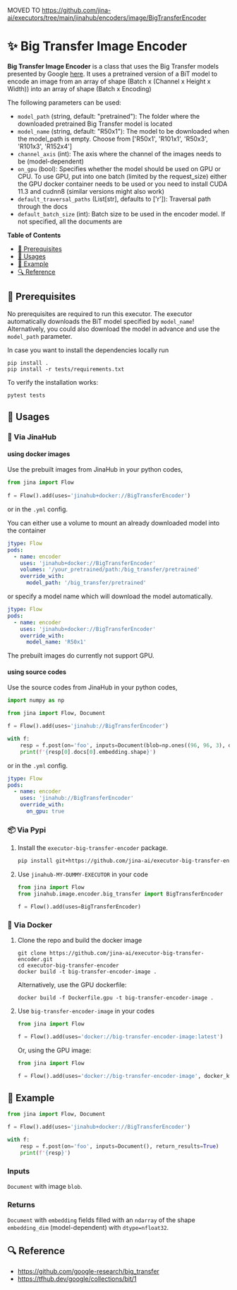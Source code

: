 MOVED TO https://github.com/jina-ai/executors/tree/main/jinahub/encoders/image/BigTransferEncoder

# ✨ Big Transfer Image Encoder

**Big Transfer Image Encoder** is a class that uses the Big Transfer models presented by Google [here]((https://github.com/google-research/big_transfer)).
It uses a pretrained version of a BiT model to encode an image from an array of shape 
(Batch x (Channel x Height x Width)) into an array of shape (Batch x Encoding) 

The following parameters can be used:

- `model_path` (string, default: "pretrained"): The folder where the downloaded pretrained Big Transfer model is located
- `model_name` (string, default: "R50x1"): The model to be downloaded when the model_path is empty. Choose from ['R50x1', 'R101x1', 'R50x3', 'R101x3', 'R152x4']
- `channel_axis` (int): The axis where the channel of the images needs to be (model-dependent)
- `on_gpu` (bool): Specifies whether the model should be used on GPU or CPU. To use GPU,
  put into one batch (limited by the request_size)
  either the GPU docker container needs to be used or you need to install CUDA 11.3 and cudnn8 (similar versions might also work)
- `default_traversal_paths` (List[str], defaults to ['r']): Traversal path through the docs
- `default_batch_size` (int): Batch size to be used in the encoder model. If not specified, all the documents are
 

<!-- START doctoc generated TOC please keep comment here to allow auto update -->
<!-- DON'T EDIT THIS SECTION, INSTEAD RE-RUN doctoc TO UPDATE -->
**Table of Contents**

- [🌱 Prerequisites](#-prerequisites)
- [🚀 Usages](#-usages)
- [🎉️ Example](#%EF%B8%8F-example)
- [🔍️ Reference](#%EF%B8%8F-reference)

<!-- END doctoc generated TOC please keep comment here to allow auto update -->

## 🌱 Prerequisites

No prerequisites are required to run this executor. The executor automatically
downloads the BiT model specified by `model_name`! Alternatively, you could also 
download the model in advance and use the `model_path` parameter.

In case you want to install the dependencies locally run 
```
pip install . 
pip install -r tests/requirements.txt
```
To verify the installation works:
```
pytest tests
```

## 🚀 Usages

### 🚚 Via JinaHub

#### using docker images
Use the prebuilt images from JinaHub in your python codes, 

```python
from jina import Flow
	
f = Flow().add(uses='jinahub+docker://BigTransferEncoder')
```

or in the `.yml` config.

You can either use a volume to mount an already downloaded model into the container
```yaml
jtype: Flow
pods:
  - name: encoder
    uses: 'jinahub+docker://BigTransferEncoder'
    volumes: '/your_pretrained/path:/big_transfer/pretrained'
    override_with: 
      model_path: '/big_transfer/pretrained'
```

or specify a model name which will download the model automatically.

```yaml
jtype: Flow
pods:
  - name: encoder
    uses: 'jinahub+docker://BigTransferEncoder'
    override_with: 
      model_name: 'R50x1'
```


The prebuilt images do currently not support GPU.  

#### using source codes
Use the source codes from JinaHub in your python codes,

```python
import numpy as np

from jina import Flow, Document

f = Flow().add(uses='jinahub://BigTransferEncoder')

with f:
    resp = f.post(on='foo', inputs=Document(blob=np.ones((96, 96, 3), dtype=np.float32)), return_results=True)
    print(f'{resp[0].docs[0].embedding.shape}')
```

or in the `.yml` config.

```yaml
jtype: Flow
pods:
  - name: encoder
    uses: 'jinahub://BigTransferEncoder'
    override_with:
      on_gpu: true
```


### 📦️ Via Pypi

1. Install the `executor-big-transfer-encoder` package.

	```bash
	pip install git+https://github.com/jina-ai/executor-big-transfer-encoder.git
	```

1. Use `jinahub-MY-DUMMY-EXECUTOR` in your code

	```python
	from jina import Flow
	from jinahub.image.encoder.big_transfer import BigTransferEncoder
	
	f = Flow().add(uses=BigTransferEncoder)
	```


### 🐳 Via Docker

1. Clone the repo and build the docker image

	```shell
	git clone https://github.com/jina-ai/executor-big-transfer-encoder.git
	cd executor-big-transfer-encoder
	docker build -t big-transfer-encoder-image .
	```
    Alternatively, use the GPU dockerfile:
    ```shell  
	docker build -f Dockerfile.gpu -t big-transfer-encoder-image .
    ```

1. Use `big-transfer-encoder-image` in your codes

	```python
	from jina import Flow
	
	f = Flow().add(uses='docker://big-transfer-encoder-image:latest')
    ```
    Or, using the GPU image: 
    ```python
    from jina import Flow
    
    f = Flow().add(uses='docker://big-transfer-encoder-image', docker_kwargs={'runtime': 'nvidia'})
	```
	

## 🎉️ Example 


```python
from jina import Flow, Document

f = Flow().add(uses='jinahub+docker://BigTransferEncoder')

with f:
    resp = f.post(on='foo', inputs=Document(), return_results=True)
	print(f'{resp}')
```

### Inputs 

`Document` with image `blob`.

### Returns

`Document` with `embedding` fields filled with an `ndarray` of the shape `embedding_dim` (model-dependent) with `dtype=nfloat32`.


## 🔍️ Reference
- https://github.com/google-research/big_transfer
- https://tfhub.dev/google/collections/bit/1
